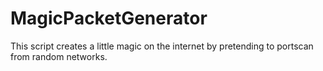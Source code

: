 # MagicPacketGenerator
This script creates a little magic on the internet by pretending to portscan from random networks. 
